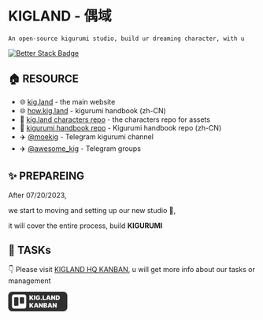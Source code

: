 # KIGLAND - 偶域
```
An open-source kigurumi studio, build ur dreaming character, with u
```

[![Better Stack Badge](https://uptime.betterstack.com/status-badges/v1/monitor/z2q3.svg)](https://uptime.betterstack.com/?utm_source=status_badge)

## 🏠 RESOURCE
- 🌐 [kig.land](https://kig.land) - the main website
- 🌐 [how.kig.land](https://how.kig.land) - kigurumi handbook (zh-CN)
- 🐙 [kig.land characters repo](https://github.com/kigland/characters) - the characters repo for assets
- 🐙 [kigurumi handbook repo](https://github.com/u-u-z/kigurumi) - Kigurumi handbook repo (zh-CN)
- ✈️ [@moekig](https://t.me/moekig) - Telegram kigurumi channel
- ✈️ [@awesome_kig](https://t.me/awesome_kig) - Telegram groups 

## ✨ PREPAREING
After 07/20/2023,
  
we start to moving and setting up our new studio 🚚,  
  
it will cover the entire process, build **KIGURUMI**  

## 📌 TASKs
👇 Please visit [KIGLAND HQ KANBAN](https://github.com/orgs/kigland/projects/2), u will get more info about our tasks or management
  
<a href="https://github.com/orgs/kigland/projects/2" target="_blank" >
  <img src="/assets/kanban-button.svg" alt="kigland kanban" width="120">
</a>

